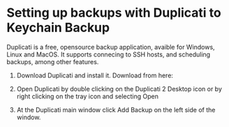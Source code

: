# Setting up backups with Duplicati to Keychain Backup

Duplicati is a free, opensource backup application, avaible for Windows, Linux and MacOS. It supports connecing to SSH hosts, and scheduling backups, among other features.

1. Download Duplicati and install it. Download from here:

2. Open Duplicati by double clicking on the Duplicati 2 Desktop icon or by right clicking on the tray icon and selecting Open

3. At the Duplicati main window click Add Backup on the left side of the window.


